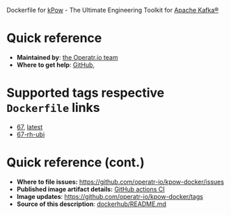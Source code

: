 Dockerfile for [kPow](https://kpow.io) - The Ultimate Engineering Toolkit for [Apache Kafka®](https://kafka.apache.org/)

# Quick reference

* **Maintained by**: [the Operatr.io team](https://github.com/operatr-io/kpow-docker)
* **Where to get help**: [GitHub](https://github.com/operatr-io/kpow-docker), 

# Supported tags respective `Dockerfile` links

* [67](https://hub.docker.com/layers/140734411/operatr/kpow/67/images/sha256-619972c7e808fbf3237495a1144c366dfa19d4949c3c8087226191c199ff3c53?context=explore), [latest](https://hub.docker.com/layers/126256217/operatr/kpow/latest/images/sha256-619972c7e808fbf3237495a1144c366dfa19d4949c3c8087226191c199ff3c53?context=explore)
* [67-rh-ubi](https://hub.docker.com/layers/140735081/operatr/kpow/67-rh-ubi/images/sha256-0e40a27a314f3552960b37d58c34fa49df313307a831b7dc5443789d9791b78e?context=explore)

# Quick reference (cont.)

* **Where to file issues:** https://github.com/operatr-io/kpow-docker/issues
* **Published image artifact details:** [GitHub actions CI](https://github.com/operatr-io/kpow-docker/actions/workflows/build.yml)
* **Image updates**: https://github.com/operatr-io/kpow-docker/tags
* **Source of this description**: [dockerhub/README.md](https://github.com/operatr-io/kpow-docker/blob/main/dockerhub/README.md)